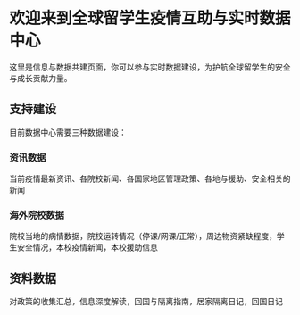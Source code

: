   
# 欢迎来到全球留学生疫情互助与实时数据中心

这里是信息与数据共建页面，你可以参与实时数据建设，为护航全球留学生的安全与成长贡献力量。

## 支持建设

目前数据中心需要三种数据建设：

### 资讯数据

当前疫情最新资讯、各院校新闻、各国家地区管理政策、各地与援助、安全相关的新闻

### 海外院校数据

院校当地的病情数据，院校运转情况（停课/网课/正常），周边物资紧缺程度，学生安全情况，本校疫情新闻，本校援助信息

## 资料数据

对政策的收集汇总，信息深度解读，回国与隔离指南，居家隔离日记，回国日记
